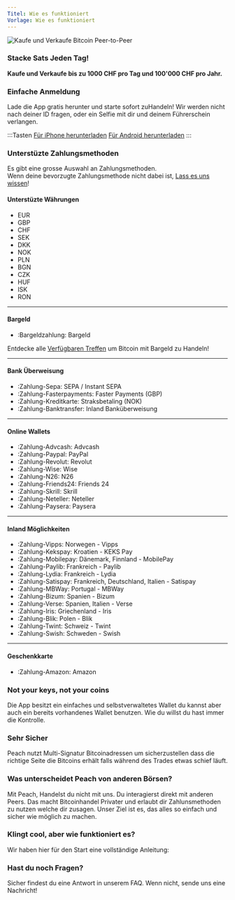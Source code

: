 ```yaml
---
Titel: Wie es funktioniert
Vorlage: Wie es funktioniert
---
```

<!--[teaser]-->
![Kaufe und Verkaufe Bitcoin Peer-to-Peer](/img/how-it-works/buy-and-sell-bitcoin-peer-to-peer.png)

### Stacke Sats <span>Jeden Tag</span>!

**Kaufe und Verkaufe bis zu 1000 CHF pro Tag und 100'000 CHF pro Jahr.**

<!--[Einfache_Anmeldung]-->
### Einfache Anmeldung

Lade die App gratis herunter und starte sofort zuHandeln! Wir werden nicht nach deiner ID fragen, oder ein Selfie mit dir und deinem Führerschein verlangen.

:::Tasten
[Für iPhone herunterladen]($iosUrl$)
[Für Android herunterladen]($androidUrl$)
:::

<!--[Zahlungsmethoden]-->
### Unterstüzte Zahlungsmethoden

Es gibt eine grosse Auswahl an Zahlungsmethoden.<br>
Wenn deine bevorzugte Zahlungsmethode nicht dabei ist, [Lass es uns wissen](mailto:$contactEmail$?subject=Payment%20method)!

#### Unterstüzte Währungen

- EUR
- GBP
- CHF
- SEK
- DKK
- NOK
- PLN
- BGN
- CZK
- HUF
- ISK
- RON

---

#### Bargeld

- :Bargeldzahlung: Bargeld

Entdecke alle [Verfügbaren Treffen](/Treffen/) um Bitcoin mit Bargeld zu Handeln!

---

#### Bank Überweisung

- :Zahlung-Sepa: SEPA / Instant SEPA
- :Zahlung-Fasterpayments: Faster Payments (GBP)
- :Zahlung-Kreditkarte: Straksbetaling (NOK)
- :Zahlung-Banktransfer: Inland Banküberweisung

---

#### Online Wallets

- :Zahlung-Advcash: Advcash
- :Zahlung-Paypal: PayPal
- :Zahlung-Revolut: Revolut
- :Zahlung-Wise: Wise
- :Zahlung-N26: N26
- :Zahlung-Friends24: Friends 24
- :Zahlung-Skrill: Skrill
- :Zahlung-Neteller: Neteller
- :Zahlung-Paysera: Paysera

---

#### Inland Möglichkeiten

- :Zahlung-Vipps: Norwegen - Vipps
- :Zahlung-Kekspay: Kroatien - KEKS Pay
- :Zahlung-Mobilepay: Dänemark, Finnland - MobilePay
- :Zahlung-Paylib: Frankreich - Paylib
- :Zahlung-Lydia: Frankreich - Lydia
- :Zahlung-Satispay: Frankreich, Deutschland, Italien - Satispay
- :Zahlung-MBWay: Portugal - MBWay
- :Zahlung-Bizum: Spanien - Bizum
- :Zahlung-Verse: Spanien, Italien - Verse
- :Zahlung-Iris: Griechenland - Iris
- :Zahlung-Blik: Polen - Blik
- :Zahlung-Twint: Schweiz - Twint
- :Zahlung-Swish: Schweden - Swish

---

#### Geschenkkarte

- :Zahlung-Amazon: Amazon

<!--[Selbstverwahrung]-->
### Not your keys, not your coins

Die App besitzt ein einfaches und selbstverwaltetes Wallet du kannst aber auch ein bereits vorhandenes Wallet benutzen. Wie du willst du hast immer die Kontrolle.

<!--[Sicherheit]-->
### Sehr Sicher

Peach nutzt Multi-Signatur Bitcoinadressen um sicherzustellen dass die richtige Seite die Bitcoins erhält falls während des Trades etwas schief läuft.

<!--[Unterschiede]-->
### Was unterscheidet Peach von anderen Börsen?

Mit Peach, Handelst du nicht mit uns.
Du interagierst direkt mit anderen Peers.
Das macht Bitcoinhandel Privater und erlaubt dir Zahlunsmethoden zu nutzen welche dir zusagen.
Unser Ziel ist es, das alles so einfach und sicher wie möglich zu machen. 

<!--[Klingt_Cool]-->
### Klingt cool, aber wie funktioniert es?

Wir haben hier für den Start eine vollständige Anleitung:

<!--[Fragen]-->
### Hast du noch Fragen?

Sicher findest du eine Antwort in unserem FAQ.
Wenn nicht, sende uns eine Nachricht!
